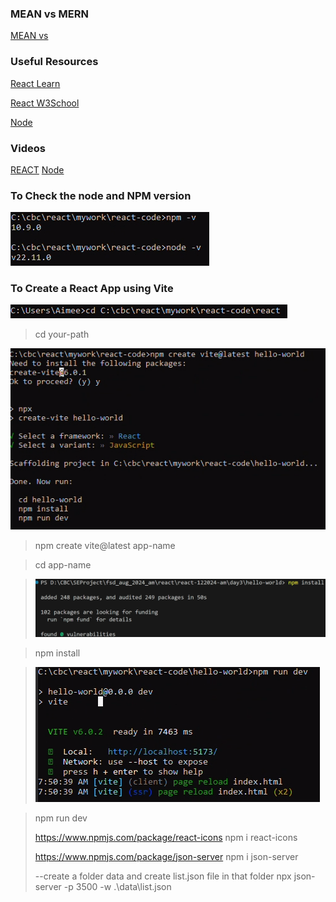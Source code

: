 ### MEAN vs MERN
[MEAN vs](https://www.oracle.com/database/mean-mern/)

### Useful Resources
[React Learn](https://react.dev/learn)

[React W3School](https://www.w3schools.com/react/default.asp)

[Node](https://nodejs.org/en)

### Videos
[REACT](https://m.youtube.com/watch?v=8pDqJVdNa44&t=1522s&pp=ygURY3JlYXRvcnMgb2YgcmVhY3Q%3D#)
[Node](https://www.youtube.com/watch?v=LB8KwiiUGy0&t=3s&ab_channel=Honeypot)


### To Check the node and NPM version 

![](/Assets/version-check.png)

### To Create a React App using Vite

![](/Assets/0.png)

>cd your-path

![](/Assets/create-vite-project.png)

> npm create vite@latest app-name

> cd app-name

> ![](/Assets/npm-install.png)

> npm install

> ![](/Assets/npm-run-dev.png)

> npm run dev 
>
> https://www.npmjs.com/package/react-icons
> npm i react-icons
>
> https://www.npmjs.com/package/json-server
> npm i json-server
> 
>--create a folder data and create list.json file in that folder
> npx json-server -p 3500 -w .\data\list.json
>
> 